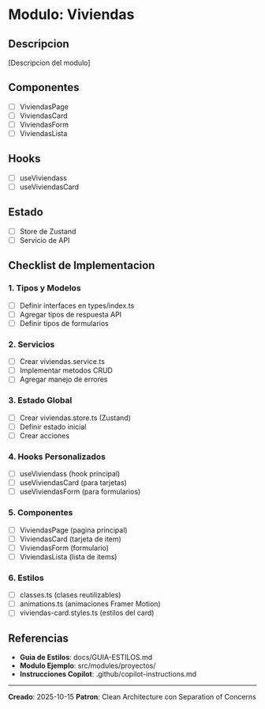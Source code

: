 ﻿# Modulo: Viviendas

## Descripcion

[Descripcion del modulo]

## Componentes

- [ ] ViviendasPage
- [ ] ViviendasCard
- [ ] ViviendasForm
- [ ] ViviendasLista

## Hooks

- [ ] useViviendass
- [ ] useViviendasCard

## Estado

- [ ] Store de Zustand
- [ ] Servicio de API

## Checklist de Implementacion

### 1. Tipos y Modelos

- [ ] Definir interfaces en types/index.ts
- [ ] Agregar tipos de respuesta API
- [ ] Definir tipos de formularios

### 2. Servicios

- [ ] Crear viviendas.service.ts
- [ ] Implementar metodos CRUD
- [ ] Agregar manejo de errores

### 3. Estado Global

- [ ] Crear viviendas.store.ts (Zustand)
- [ ] Definir estado inicial
- [ ] Crear acciones

### 4. Hooks Personalizados

- [ ] useViviendass (hook principal)
- [ ] useViviendasCard (para tarjetas)
- [ ] useViviendasForm (para formularios)

### 5. Componentes

- [ ] ViviendasPage (pagina principal)
- [ ] ViviendasCard (tarjeta de item)
- [ ] ViviendasForm (formulario)
- [ ] ViviendasLista (lista de items)

### 6. Estilos

- [ ] classes.ts (clases reutilizables)
- [ ] animations.ts (animaciones Framer Motion)
- [ ] viviendas-card.styles.ts (estilos del card)

## Referencias

- **Guia de Estilos**: docs/GUIA-ESTILOS.md
- **Modulo Ejemplo**: src/modules/proyectos/
- **Instrucciones Copilot**: .github/copilot-instructions.md

---

**Creado**: 2025-10-15
**Patron**: Clean Architecture con Separation of Concerns

